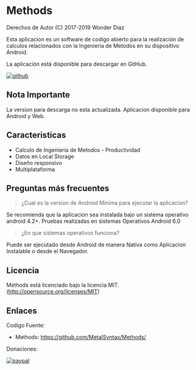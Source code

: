 # Methods
Derechos de Autor (C) 2017-2019 Wonder Diaz

Esta aplicacion es un software de codigo abierto para la realización de calculos relacionados con la Ingenieria de Metodos en su dispositivo Android.

La aplicación está disponible para descargar en GitHub.

[![github](https://gist.githubusercontent.com/meefik/54a54afa7cc1dc600bdb855cb7895a4a/raw/ad617c006a1ac28d067c9a87cec60199ca8fef7c/get-apk-from-github.png)](https://github.com/MetalSyntax/Methods/releases)

## Nota Importante 

La version para descarga no esta actualizada. Aplicacion disponible para Android y Web.

## Caracteristicas

- Calculo de Ingenieria de Metodos - Productividad
- Datos en Local Storage
- Diseño responsivo 
- Multiplataforma

## Preguntas más frecuentes

> ¿Cual es la version de Android Minima para ejecutar la aplicacion?

Se recomienda que la aplicacion sea instalada bajo un sistema operativo android 4.2+. 
Pruebas realizadas en sistemas Operativos Android 6.0

> ¿En que sistemas operativos funciona?

Puede ser ejecutado desde Android de manera Nativa como Aplicacion Instalable o desde el Navegador.

## Licencia

Methods está licenciado bajo la licencia MIT.(http://opensource.org/licenses/MIT)

## Enlaces

Codigo Fuente:

- Methods: https://github.com/MetalSyntax/Methods/

Donaciones:

[![paypal](https://www.paypalobjects.com/en_US/i/btn/btn_donateCC_LG.gif)](paypal.me/MetalSyntax)
